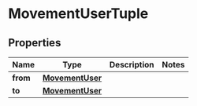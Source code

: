 
# MovementUserTuple

## Properties
Name | Type | Description | Notes
------------ | ------------- | ------------- | -------------
**from** | [**MovementUser**](MovementUser.md) |  | 
**to** | [**MovementUser**](MovementUser.md) |  | 



